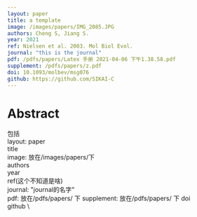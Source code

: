 ```yaml
---
layout: paper
title: a template
image: /images/papers/IMG_2085.JPG
authors: Cheng S, Jiang S.
year: 2021
ref: Nielsen et al. 2003. Mol Biol Evol.
journal: "this is the journal"
pdf: /pdfs/papers/Latex 手册 2021-04-06 下午1.38.58.pdf
supplement: /pdfs/papers/z.pdf
doi: 10.1093/molbev/msg076
github: https://github.com/SIKAI-C
---
```


# Abstract

包括 \
layout: paper \
title \
image: 放在/images/papers/下  \
authors \
year \
ref(这个不知道是啥) \
journal: "journal的名字" \
pdf: 放在/pdfs/papers/ 下
supplement: 放在/pdfs/papers/ 下
doi \
github \

